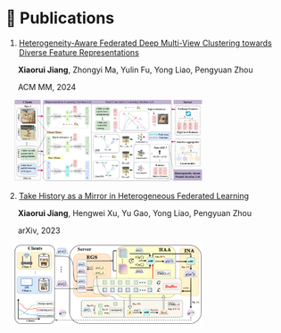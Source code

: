 # 📝 Publications


1. [Heterogeneity-Aware Federated Deep Multi-View Clustering towards Diverse Feature Representations](https://dl.acm.org/doi/10.1145/3664647.3681302#)

    **Xiaorui Jiang**, Zhongyi Ma, Yulin Fu, Yong Liao, Pengyuan Zhou

    ACM MM, 2024

<div style="margin-left: 3%;"><img src="/images/HFMVC-framework.png" style="zoom: 33%;"></div>


2. [Take History as a Mirror in Heterogeneous Federated Learning](https://arxiv.org/pdf/2312.10425.pdf)

    **Xiaorui Jiang**, Hengwei Xu, Yu Gao, Yong Liao, Pengyuan Zhou 

    arXiv, 2023

<div style="margin-left: 3%;"><img src="/images/FedHist-framework.png" style="zoom: 33%;"></div>